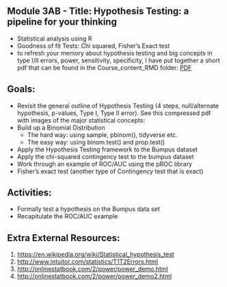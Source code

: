 ## Module 3AB - Title: Hypothesis Testing: a pipeline for your thinking
- Statistical analysis using R
- Goodness of fit Tests: Chi squared, Fisher’s Exact test
- to refresh your memory about hypothesis testing and big concepts in type I/II errors, power, sensitivity, specificity, I have put together a short pdf that can be found in the Course_content_RMD folder: 
[PDF](/programming/rii/Course_content_RMD/Statistics_Review_R2.pdf)

## Goals:
- Revisit the general outline of Hypothesis Testing (4 steps, null/alternate hypothesis, p-values, Type I, Type II error). See this compressed pdf with images of the major statistical concepts:  
- Build up a Binomial Distribution
    - The hard way: using sample, pbinom(), tidyverse etc.
    - The easy way: using binom.test() and prop.test()
- Apply the Hypothesis Testing framework to the Bumpus dataset
- Apply the chi-squared contingency test to the bumpus dataset
- Work through an example of ROC/AUC using the pROC library
- Fisher’s exact test (another type of Contingency test that is exact)

## Activities:
- Formally test a hypothesis on the Bumpus data set
- Recapitulate the ROC/AUC example 

## Extra External Resources: 
1. https://en.wikipedia.org/wiki/Statistical_hypothesis_test
2. http://www.intuitor.com/statistics/T1T2Errors.html
3. http://onlinestatbook.com/2/power/power_demo.html
4. http://onlinestatbook.com/2/power/power_demo2.html
